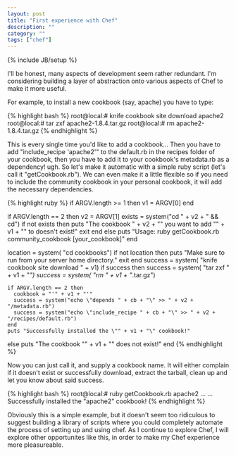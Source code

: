 ```yaml
---
layout: post
title: "First experience with Chef"
description: ""
category: ""
tags: ["chef"]
---
```

{% include JB/setup %}

I'll be honest, many aspects of development seem rather redundant. I'm considering building a layer of abstraction onto various aspects of Chef to make it more useful.

For example, to install a new cookbook (say, apache) you have to type:

{% highlight bash %}
  root@local:# knife cookbook site download apache2
  root@local:# tar zxf apache2-1.8.4.tar.gz
  root@local:# rm apache2-1.8.4.tar.gz
{% endhighlight %}

This is every single time you'd like to add a cookbook... Then you have to add "include\_recipe 'apache2'" to the default.rb in the recipes folder of your cookbook, then you have to add it to your cookbook's metadata.rb as a dependency! ugh.
So let's make it automatic with a simple ruby script (let's call it "getCookbook.rb"). We can even make it a little flexible so if you need to include the community cookbook in your personal cookbook, it will add the necessary dependencies.

{% highlight ruby %}
  if ARGV.length >= 1 then
    v1 = ARGV[0]
  end
  
  if ARGV.length == 2 then
    v2 = ARGV[1]
    exists = system("cd " + v2 + " && cd")
    if not exists then
      puts "The cookbook \" + v2 + "\" you want to add \"" + v1 + "\" to doesn't exist!"
      exit
    end
  else
    puts "Usage: ruby getCookbook.rb community_cookbook [your_cookbook]"
  end
  
  location = system( "cd cookbooks")
  if not location then
    puts "Make sure to run from your server home directory."
    exit
  end
  success = system( "knife cookbook site download " + v1)
  if success then
    success = system( "tar zxf " + v1 + "*")
    success = system( "rm " + v1 + "*.tar.gz")
    
    if ARGV.length == 2 then
      cookbook = "'" + v1 + "'"
      success = system("echo \"depends " + cb + "\" >> " + v2 + "/metadata.rb")
      success = system("echo \"include_recipe " + cb + "\" >> " + v2 + "/recipes/default.rb")
    end
    puts "Successfully installed the \"" + v1 + "\" cookbook!"
  else
    puts "The cookbook \"" + v1 + "\" does not exist!"
  end
{% endhighlight %}

Now you can just call it, and supply a cookbook name. It will either complain if it doesn't exist or successfully download, extract the tarball, clean up and let you know about said success.

{% highlight bash %}
  root@local:# ruby getCookbook.rb apache2
  ...
  ...
  Successfully installed the "apache2" cookbook!
{% endhighlight %}

Obviously this is a simple example, but it doesn't seem too ridiculous to suggest building a library of scripts where you could completely automate the process of setting up and using chef. 
As I continue to explore Chef, I will explore other opportunites like this, in order to make my Chef experience more pleasureable.
